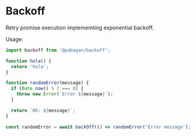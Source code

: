 # Backoff

Retry promise execution implememting exponential backoff.

Usage: 

```ts
import backoff from '@pabagan/backoff';

function hola() {
  return 'hola';
}

function randomError(message) {
  if (Date.now() % 2 === 0) {
    throw new Error(`Error ${message}`);
  }

  return `OK: ${message}`;
}

const randomError = await backOff(() => randomError('Error message');
```